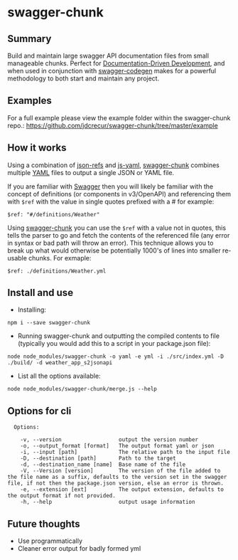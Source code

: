 # swagger-chunk

## Summary
Build and maintain large swagger API documentation files from small manageable chunks. Perfect for [Documentation-Driven Development](https://gist.github.com/zsup/9434452), and when used in conjunction with [swagger-codegen](https://swagger.io/swagger-codegen/) makes for a powerful methodology to both start and maintain any project.

## Examples

For a full example please view the example folder within the swagger-chunk repo.: https://github.com/jdcrecur/swagger-chunk/tree/master/example

## How it works
Using a combination of [json-refs](https://www.npmjs.com/package/json-refs) and [js-yaml](https://www.npmjs.com/package/js-yaml), [swagger-chunk](https://www.npmjs.com/package/swagger-chunk) combines multiple [YAML](http://yaml.org) files to output a single JSON or YAML file. 

If you are familiar with [Swagger](https://swagger.io) then you will likely be familiar with the concept of definitions (or components in v3/OpenAPI) and referencing them with `$ref` with the value in single quotes prefixed with a # for example:
 ```
 $ref: "#/definitions/Weather"
 ```

Using [swagger-chunk](https://www.npmjs.com/package/swagger-chunk) you can use the `$ref` with a value not in quotes, this tells the parser to go and fetch the contents of the referenced file (any error in syntax or bad path will throw an error). This technique allows you to break up what would otherwise be potentially 1000's of lines into smaller re-usable chunks. For exmaple:
 ```
 $ref: ./definitions/Weather.yml
 ```

## Install and use

-  Installing: 
```
npm i --save swagger-chunk
```
-  Running swagger-chunk and outputting the compiled contents to file (typically you would add this to a script in your package.json file): 
```
node node_modules/swagger-chunk -o yaml -e yml -i ./src/index.yml -D ./build/ -d weather_app_s2jsonapi
```
-  List all the options available: 
```
node node_modules/swagger-chunk/merge.js --help
```

## Options for cli

```
  Options:

    -v, --version                  output the version number
    -o, --output_format [format]   The output format yaml or json
    -i, --input [path]             The relative path to the input file
    -D, --destination [path]       Path to the target
    -d, --destination_name [name]  Base name of the file
    -V, --Version [version]        The version of the file added to the file name as a suffix, defaults to the version set in the swagger file, if not then the package.json version, else an error is thrown.
    -e, --extension [ext]          The output extension, defaults to the output format if not provided.
    -h, --help                     output usage information

```

## Future thoughts
- Use programmatically
- Cleaner error output for badly formed yml
